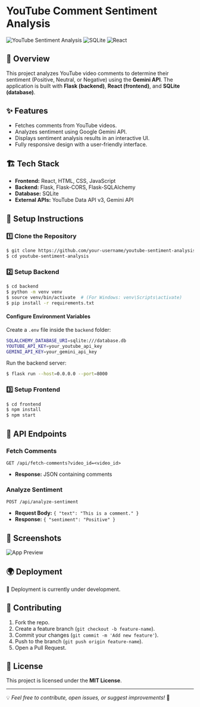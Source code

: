 # YouTube Comment Sentiment Analysis

![YouTube Sentiment Analysis](https://img.shields.io/badge/Flask-Backend-blue) ![SQLite](https://img.shields.io/badge/SQLite-Database-green) ![React](https://img.shields.io/badge/React-Frontend-orange)

## 📌 Overview
This project analyzes YouTube video comments to determine their sentiment (Positive, Neutral, or Negative) using the **Gemini API**. The application is built with **Flask (backend)**, **React (frontend)**, and **SQLite (database)**.

## ✨ Features
- Fetches comments from YouTube videos.
- Analyzes sentiment using Google Gemini API.
- Displays sentiment analysis results in an interactive UI.
- Fully responsive design with a user-friendly interface.

## 🏗️ Tech Stack
- **Frontend:** React, HTML, CSS, JavaScript
- **Backend:** Flask, Flask-CORS, Flask-SQLAlchemy
- **Database:** SQLite
- **External APIs:** YouTube Data API v3, Gemini API

## 🚀 Setup Instructions

### 1️⃣ Clone the Repository
```sh
$ git clone https://github.com/your-username/youtube-sentiment-analysis.git
$ cd youtube-sentiment-analysis
```

### 2️⃣ Setup Backend
```sh
$ cd backend
$ python -m venv venv
$ source venv/bin/activate  # (For Windows: venv\Scripts\activate)
$ pip install -r requirements.txt
```

#### Configure Environment Variables
Create a `.env` file inside the `backend` folder:
```sh
SQLALCHEMY_DATABASE_URI=sqlite:///database.db
YOUTUBE_API_KEY=your_youtube_api_key
GEMINI_API_KEY=your_gemini_api_key
```

Run the backend server:
```sh
$ flask run --host=0.0.0.0 --port=8000
```

### 3️⃣ Setup Frontend
```sh
$ cd frontend
$ npm install
$ npm start
```

## 🎯 API Endpoints

### Fetch Comments
```http
GET /api/fetch-comments?video_id=<video_id>
```
- **Response:** JSON containing comments

### Analyze Sentiment
```http
POST /api/analyze-sentiment
```
- **Request Body:** `{ "text": "This is a comment." }`
- **Response:** `{ "sentiment": "Positive" }`

## 📸 Screenshots
![App Preview](https://your-image-url.com)

## 🌍 Deployment
🚧 Deployment is currently under development.

## 🤝 Contributing
1. Fork the repo.
2. Create a feature branch (`git checkout -b feature-name`).
3. Commit your changes (`git commit -m 'Add new feature'`).
4. Push to the branch (`git push origin feature-name`).
5. Open a Pull Request.

## 📜 License
This project is licensed under the **MIT License**.

---
💡 *Feel free to contribute, open issues, or suggest improvements!* 🚀
